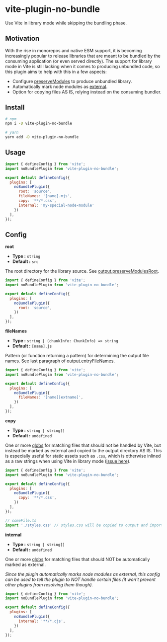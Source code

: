 # vite-plugin-no-bundle
Use Vite in library mode while skipping the bundling phase.

## Motivation
With the rise in monorepos and native ESM support, it is becoming increasingly popular to release
libraries that are meant to be bundled by the consuming application (or even served directly).
The support for library mode in Vite is still lacking when it comes to producing unbundled code,
so this plugin aims to help with this in a few aspects:

* Configure [preserveModules](https://rollupjs.org/guide/en/#outputpreservemodules) to produce unbundled library.
* Automatically mark node modules as [external](https://rollupjs.org/guide/en/#external).
* Option for copying files AS IS, relying instead on the consuming bundler.

## Install
```bash
# npm
npm i -D vite-plugin-no-bundle

# yarn
yarn add -D vite-plugin-no-bundle
```

## Usage
```js
import { defineConfig } from 'vite';
import noBundlePlugin from 'vite-plugin-no-bundle';

export default defineConfig({
  plugins: [
    noBundlePlugin({
      root: 'source',
      fileNames: '[name].mjs',
      copy: '**/*.css',
      internal: 'my-special-node-module'
    })
  ],
});
```

## Config

**root**

- **Type :** `string`
- **Default :** `src`

The root directory for the library source.
See [output.preserveModulesRoot](https://rollupjs.org/guide/en/#outputpreservemodulesroot).

```js
import { defineConfig } from 'vite';
import noBundlePlugin from 'vite-plugin-no-bundle';

export default defineConfig({
  plugins: [
    noBundlePlugin({
      root: 'source',
    })
  ],
});
```

**fileNames**

- **Type :** `string | (chunkInfo: ChunkInfo) => string` 
- **Default :** `[name].js`

Pattern (or function returning a pattern) for determining the output file names.
See last paragraph of [output.entryFileNames](https://rollupjs.org/guide/en/#outputentryfilenames).

```js
import { defineConfig } from 'vite';
import noBundlePlugin from 'vite-plugin-no-bundle';

export default defineConfig({
  plugins: [
    noBundlePlugin({
      fileNames: '[name][extname]',
    })
  ],
});
```

**copy**

- **Type :** `string | string[]` 
- **Default :** `undefined`

One or more [globs](https://github.com/micromatch/micromatch) for matching files that should not
be handled by Vite, but instead be marked as external and copied to the output directory AS IS.
This is especially useful for static assets such as `.css`, which is otherwise inlined as a raw
strings when using Vite in library mode ([issue here](https://github.com/vitejs/vite/issues/4454)).

```js
import { defineConfig } from 'vite';
import noBundlePlugin from 'vite-plugin-no-bundle';

export default defineConfig({
  plugins: [
    noBundlePlugin({
      copy: '**/*.css',
    })
  ],
});

// someFile.ts
import './styles.css' // styles.css will be copied to output and import remains unchanged
```

**internal**

- **Type :** `string | string[]` 
- **Default :** `undefined`

One or more [globs](https://github.com/micromatch/micromatch) for matching files that should NOT
be automatically marked as external.

_Since the plugin automatically marks node modules as external, this config can be used to tell
the plugin to NOT handle certain files (it won't prevent other plugins from resolving them though)._

```js
import { defineConfig } from 'vite';
import noBundlePlugin from 'vite-plugin-no-bundle';

export default defineConfig({
  plugins: [
    noBundlePlugin({
      internal: '**/*.cjs',
    })
  ],
});
```